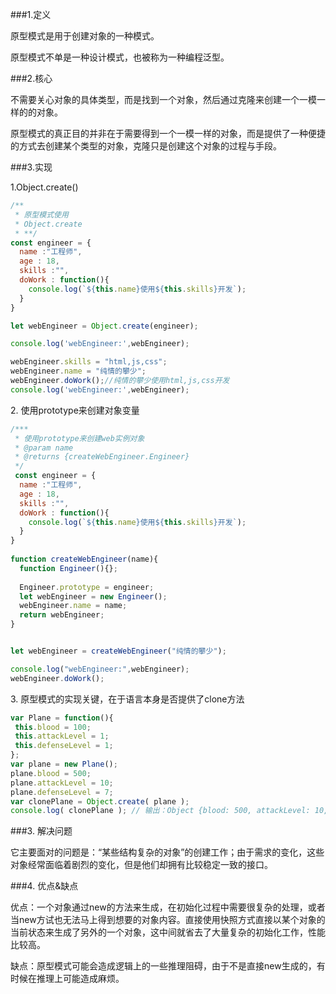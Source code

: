 ###1.定义

原型模式是用于创建对象的一种模式。

 原型模式不单是一种设计模式，也被称为一种编程泛型。

###2.核心

不需要关心对象的具体类型，而是找到一个对象，然后通过克隆来创建一个一模一样的的对象。

 原型模式的真正目的并非在于需要得到一个一模一样的对象，而是提供了一种便捷的方式去创建某个类型的对象，克隆只是创建这个对象的过程与手段。

###3.实现

1.Object.create()

```js
/**
 * 原型模式使用
 * Object.create
 * **/
const engineer = {
  name :"工程师",
  age : 18,
  skills :"",
  doWork : function(){
    console.log(`${this.name}使用${this.skills}开发`);
  }
}

let webEngineer = Object.create(engineer);

console.log('webEngineer:',webEngineer);

webEngineer.skills = "html,js,css";
webEngineer.name = "纯情的攀少";
webEngineer.doWork();//纯情的攀少使用html,js,css开发
console.log('webEngineer:',webEngineer);
```

2\. 使用prototype来创建对象变量

```js
/***
 * 使用prototype来创建web实例对象
 * @param name
 * @returns {createWebEngineer.Engineer}
 */
 const engineer = {
  name :"工程师",
  age : 18,
  skills :"",
  doWork : function(){
    console.log(`${this.name}使用${this.skills}开发`);
  }
}
 
function createWebEngineer(name){
  function Engineer(){};
 
  Engineer.prototype = engineer;
  let webEngineer = new Engineer();
  webEngineer.name = name;
  return webEngineer;
}


let webEngineer = createWebEngineer("纯情的攀少");

console.log("webEngineer:",webEngineer);
webEngineer.doWork();
```

3\. 原型模式的实现关键，在于语言本身是否提供了clone方法

```js
var Plane = function(){ 
 this.blood = 100; 
 this.attackLevel = 1; 
 this.defenseLevel = 1; 
}; 
var plane = new Plane(); 
plane.blood = 500; 
plane.attackLevel = 10; 
plane.defenseLevel = 7; 
var clonePlane = Object.create( plane ); 
console.log( clonePlane ); // 输出：Object {blood: 500, attackLevel: 10, defenseLevel: 7}
```

###3. 解决问题

它主要面对的问题是：“某些结构复杂的对象”的创建工作；由于需求的变化，这些对象经常面临着剧烈的变化，但是他们却拥有比较稳定一致的接口。

###4. 优点&缺点

优点：一个对象通过new的方法来生成，在初始化过程中需要很复杂的处理，或者当new方试也无法马上得到想要的对象内容。直接使用快照方式直接以某个对象的当前状态来生成了另外的一个对象，这中间就省去了大量复杂的初始化工作，性能比较高。

缺点：原型模式可能会造成逻辑上的一些推理阻碍，由于不是直接new生成的，有时候在推理上可能造成麻烦。